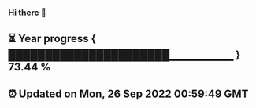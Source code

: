 ### Hi there 👋
⏳ Year progress { ██████████████████████▁▁▁▁▁▁▁▁ } 73.44 %
---
⏰ Updated on Mon, 26 Sep 2022 00:59:49 GMT
---
